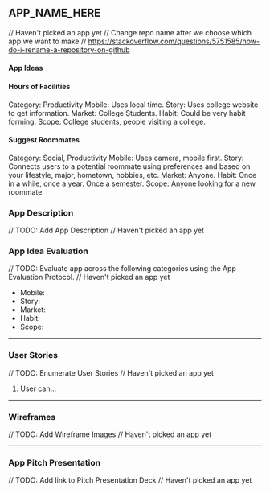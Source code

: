 ## APP_NAME_HERE
// Haven't picked an app yet
// Change repo name after we choose which app we want to make
// https://stackoverflow.com/questions/5751585/how-do-i-rename-a-repository-on-github

#### App Ideas
#### Hours of Facilities
Category: Productivity
Mobile: Uses local time.
Story: Uses college website to get information.
Market: College Students.
Habit: Could be very habit forming.
Scope: College students, people visiting a college.
#### Suggest Roommates
Category: Social, Productivity
Mobile: Uses camera, mobile first.
Story: Connects users to a potential roommate using preferences and based on your lifestyle, major, hometown, hobbies, etc.
Market: Anyone.
Habit: Once in a while, once a year. Once a semester.
Scope: Anyone looking for a new roommate.

### App Description
// TODO: Add App Description
// Haven't picked an app yet

### App Idea Evaluation
// TODO: Evaluate app across the following categories using the App Evaluation Protocol.
// Haven't picked an app yet

- Mobile:
- Story:
- Market:
- Habit:
- Scope:

---

### User Stories
// TODO: Enumerate User Stories
// Haven't picked an app yet
1. User can...

---

### Wireframes
// TODO: Add Wireframe Images
// Haven't picked an app yet

---

### App Pitch Presentation
// TODO: Add link to Pitch Presentation Deck
// Haven't picked an app yet
